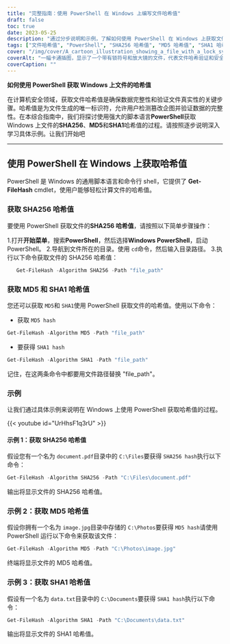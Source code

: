 ```yaml
---
title: "完整指南：使用 PowerShell 在 Windows 上编写文件哈希值"
draft: false
toc: true
date: 2023-05-25
description: "通过分步说明和示例，了解如何使用 PowerShell 在 Windows 上获取文件哈希值，包括 SHA256、MD5 和 SHA1。"
tags: ["文件哈希值", "PowerShell", "SHA256 哈希值", "MD5 哈希值", "SHA1 哈希值", "文件完整性", "数据认证", "文件验证", "散列算法", "Windows 操作系统", "脚本语言", "命令行 shell", "数据安全", "数字取证", "网络安全", "哈希计算", "篡改文件", "数据完整性", "文件真实性", "视窗安全", "文件标识", "网络防御", "文件安全", "数据保护", "数据验证", "文件验证", "Windows PowerShell", "哈希生成", "散列算法", "哈希函数"]
cover: "/img/cover/A_cartoon_illustration_showing_a_file_with_a_lock_symbol.png"
coverAlt: "一幅卡通插图，显示了一个带有锁符号和放大镜的文件，代表文件哈希验证和安全。"
coverCaption: ""
---
```


**如何使用 PowerShell 获取 Windows 上文件的哈希值**

在计算机安全领域，获取文件哈希值是确保数据完整性和验证文件真实性的关键步骤。哈希值是为文件生成的唯一标识符，允许用户检测篡改企图并验证数据的完整性。在本综合指南中，我们将探讨使用强大的脚本语言**PowerShell**获取 Windows 上文件的**SHA256**、**MD5**和**SHA1**哈希值的过程。请按照逐步说明深入学习具体示例。让我们开始吧

______

## 使用 PowerShell 在 Windows 上获取哈希值

PowerShell 是 Windows 的通用脚本语言和命令行 shell，它提供了 **Get-FileHash** cmdlet，使用户能够轻松计算文件的哈希值。

### 获取 SHA256 哈希值

要使用 PowerShell 获取文件的**SHA256 哈希值**，请按照以下简单步骤操作：

1.打开**开始菜单**，搜索**PowerShell**，然后选择**Windows PowerShell**，启动 PowerShell。
2.导航到文件所在的目录。使用 `cd`命令，然后输入目录路径。
3.执行以下命令获取文件的 SHA256 哈希值：
```powershell
   Get-FileHash -Algorithm SHA256 -Path "file_path"
```
### 获取 MD5 和 SHA1 哈希值
您还可以获取 `MD5`和 `SHA1`使用 PowerShell 获取文件的哈希值。使用以下命令：

- 获取 `MD5 hash`
  
```powershell
Get-FileHash -Algorithm MD5 -Path "file_path"
```

- 要获得 `SHA1 hash`

```powershell
Get-FileHash -Algorithm SHA1 -Path "file_path"
```

记住，在这两条命令中都要用文件路径替换 "file_path"。

### 示例
让我们通过具体示例来说明在 Windows 上使用 PowerShell 获取哈希值的过程。

{{< youtube id="UrHhsF1q3rU" >}}

#### 示例 1：获取 SHA256 哈希值
假设您有一个名为 `document.pdf`目录中的 `C:\Files`要获得 `SHA256 hash`执行以下命令：

```powershell
Get-FileHash -Algorithm SHA256 -Path "C:\Files\document.pdf"
```

输出将显示文件的 SHA256 哈希值。

### 示例 2：获取 MD5 哈希值

假设你拥有一个名为 `image.jpg`目录中存储的 `C:\Photos`要获得 `MD5 hash`请使用 PowerShell 运行以下命令来获取该文件：

```powershell
Get-FileHash -Algorithm MD5 -Path "C:\Photos\image.jpg"
```

终端将显示文件的 MD5 哈希值。

### 示例 3：获取 SHA1 哈希值

假设有一个名为 `data.txt`目录中的 `C:\Documents`要获得 `SHA1 hash`执行以下命令：

```powershell
Get-FileHash -Algorithm SHA1 -Path "C:\Documents\data.txt"
```

输出将显示文件的 SHA1 哈希值。